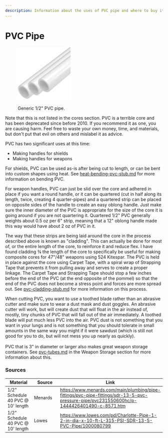 ```yaml
---
description: Information about the uses of PVC pipe and where to buy it.
---
```


# PVC Pipe

<div align="left"><figure><img src="../../.gitbook/assets/Untitled-1 (15).jpg" alt="" width="169"><figcaption><p>Generic 1/2" PVC pipe.</p></figcaption></figure></div>

Note that this is not listed in the cores section. PVC is a terrible core and has been deprecated since before 2010. If you recommend it as one, you are causing harm. Feel free to waste your own money, time, and materials, but don't put that evil on others and mislabel it as advice.

PVC has two significant uses at this time:

* Making handles for shields
* Making handles for weapons

For shields, PVC can be used as-is after being cut to length, or can be bent into custom shapes using heat. See [heat-bending-pvc-stub.md](../../build-techniques/general/working-with-pvc/heat-bending-pvc-stub.md "mention") for more information on bending PVC.

For weapon handles, PVC can just be slid over the core and adhered in place if you want a round handle, or it can be quartered (cut in half along its length, twice, creating 4 quarter-pipes) and a quartered strip can be placed on opposite sides of the handle to create an easy oblong handle. Just make sure the inner diameter of the PVC is appropriate for the size of the core it is going around if you are not quartering it. Quartered 1/2" PVC generally weights about 0.5 oz per 6" strip, meaning that a 12" oblong handle made this way would have about 2 oz of PVC in it.&#x20;

The way that these strips are being laid around the core in the process described above is known as "cladding". This can actually be done for most of, or the entire length of the core, to reinforce it and reduce flex. I have found cladding ¾ the length of the core to specifically be useful for making composite cores for 47"/48" weapons using 524 Kitespar. The PVC is held in place against the core using Carpet Tape, with a spiral wrap of  Strapping Tape that prevents it from pulling away and serves to create a proper linkage. The Carpet Tape and Strapping Tape should stop a few inches before the end of the PVC (at the end opposite of the pommel) so that the end of the PVC does not become a stress point and forces are more spread out. See [pvc-cladding-stub.md](../../build-techniques/general/working-with-pvc/pvc-cladding-stub.md "mention") for more information on this process.

When cutting PVC, you want to use a toothed blade rather than an abrasive cutter and make sure to wear a dust mask and dust goggles. An abrasive cutter will work, but will create dust that will float in the air instead of, mostly, tiny chunks of PVC that will fall out of the air immediately. A toothed blade will put much less PVC into the air. PVC dust is not something that you want in your lungs and is not something that you should tolerate in small amounts in the same way you might if it were sawdust (which is still not good for you to do, but will not mess you up nearly as quickly).\
\
PVC that is 3" in diameter or larger also makes great weapon storage containers. See [pvc-tubes.md](../../weapon-storage/pvc-tubes.md "mention") in the Weapon Storage section for more information about this.

### Sources

<table><thead><tr><th width="170">Material</th><th width="191">Source</th><th>Link</th></tr></thead><tbody><tr><td>1/2" Schedule 40 PVC @ 10' length</td><td>Menards</td><td><a href="https://www.menards.com/main/plumbing/pipe-fittings/pvc-pipe-fittings/sdr-13-5-pvc-pressure-pipe/pvc231550600hc/p-1444426401490-c-8571.htm?exp=false">https://www.menards.com/main/plumbing/pipe-fittings/pvc-pipe-fittings/sdr-13-5-pvc-pressure-pipe/pvc231550600hc/p-1444426401490-c-8571.htm</a></td></tr><tr><td>1/2" Schedule 40 PVC @ 10' length</td><td>Lowes</td><td><a href="https://www.lowes.com/pd/Charlotte-Pipe-1-2-in-dia-x-10-ft-L-315-PSI-SDR-13-5-PVC-Pipe/1000080799">https://www.lowes.com/pd/Charlotte-Pipe-1-2-in-dia-x-10-ft-L-315-PSI-SDR-13-5-PVC-Pipe/1000080799</a></td></tr></tbody></table>

